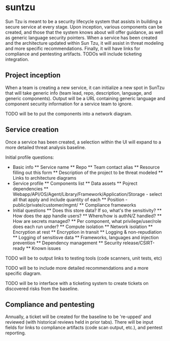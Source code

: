 # suntzu

Sun Tzu is meant to be a security lifecycle system that assists in building a secure service at every stage. Upon inception, various components can be created, and those that the system knows about will offer guidance, as well as generic language security pointers. When a service has been created and the architecture updated within Sun Tzu, it will assist in threat modeling and more specific recommendations. Finally, it will have links for compliance and pentesting artifacts. TODOs will include ticketing integration.

## Project inception

When a team is creating a new service, it can initialize a new spot in SunTzu that will take generic info (team lead, repo, description, language, and generic components). Output will be a URL containing generic language and component security information for a service team to ignore.

TODO will be to put the components into a network diagram.

## Service creation

Once a service has been created, a selection within the UI will expand to a more detailed threat analysis baseline. 

Initial profile questions:

  * Basic info
  	** Service name
  	** Repo
  	** Team contact alias
  	** Resource filling out this form
  	** Description of the project to be threat modeled
  	** Links to architecture diagrams
  * Service profile
    ** Components list
    ** Data assets
    ** Pojrect dependencies
    ** Webapp/API/OS/Agent/Library/Framework/Application/Storage - select all that apply and include quantity of each
    ** Position - public/private/customer/mgmt/
    ** Compliance frameworks
  * Initial questions
    ** Does this store data? If so, what's the sensitivity?
    ** How does the app handle users?
    ** Where/how is authN/Z handled?
    ** How are secrets managed?
    ** Per component, what privilege/user/role does each run under?
    ** Compute isolation
    ** Network isolation
    ** Encryption at rest
    ** Encryption in transit
    ** Logging & non-repudiation
    ** Logging of sensitisve data
    ** Frameworks, languages and injection prevention
    ** Dependency management
    ** Security release/CSIRT-ready
    ** Known issues



TODO will be to output links to testing tools (code scanners, unit tests, etc)

TODO will be to include more detailed recommendations and a more specific diagram.

TODO will be to interface with a ticketing system to create tickets on discovered risks from the baseline.

## Compliance and pentesting

Annually, a ticket will be created for the baseline to be 're-upped' and reviewed (with historical reviews held in prior tabs). There will be input fields for links to compliance artifacts (code scan output, etc.), and pentest reporting.
